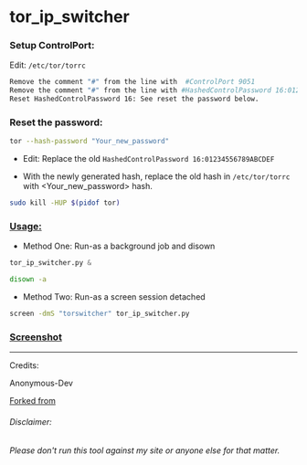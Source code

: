 

# tor_ip_switcher


### Setup ControlPort:

Edit: `/etc/tor/torrc`
```bash
Remove the comment "#" from the line with  #ControlPort 9051 
Remove the comment "#" from the line with #HashedControlPassword 16:01234556789ABCDEF
Reset HashedControlPassword 16: See reset the password below.
```

### Reset the password:

```bash
tor --hash-password "Your_new_password"
```

* Edit: Replace the old `HashedControlPassword 16:01234556789ABCDEF` 

* With the newly generated hash, replace the old hash in `/etc/tor/torrc` with <Your_new_password> hash.
```bash
sudo kill -HUP $(pidof tor)
```
### [Usage:](https://github.com/ruped24/tor_ip_switcher/wiki/Tor-IP-Switcher-installation)
* Method One: Run-as a background job and disown

```python
tor_ip_switcher.py &
```
```bash
disown -a
```
* Method Two: Run-as a screen session detached
```bash
screen -dmS "torswitcher" tor_ip_switcher.py
```


### [Screenshot](https://drive.google.com/file/d/0B79r4wTVj-CZOGJadlBtWWxPWFk/view)

***
Credits:

Anonymous-Dev

[Forked from](https://github.com/Anonymous-Dev/Pyloris)

###### Disclaimer: ######
###### Please don't run this tool against my site or anyone else for that matter. ######
